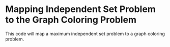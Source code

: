 # Mapping Independent Set Problem to the Graph Coloring Problem

This code will map a maximum independent set problem to a graph coloring problem.